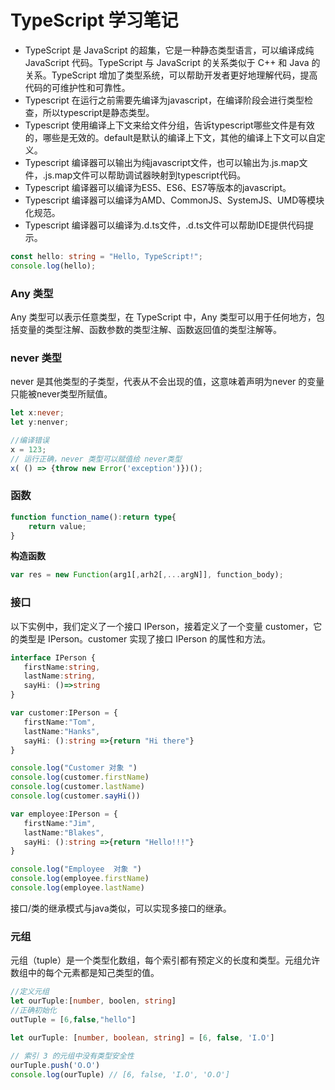 # TypeScript 学习笔记
- TypeScript 是 JavaScript 的超集，它是一种静态类型语言，可以编译成纯 JavaScript 代码。TypeScript 与 JavaScript 的关系类似于 C++ 和 Java 的关系。TypeScript 增加了类型系统，可以帮助开发者更好地理解代码，提高代码的可维护性和可靠性。
- Typescript 在运行之前需要先编译为javascript，在编译阶段会进行类型检查，所以typescript是静态类型。
- Typescript 使用编译上下文来给文件分组，告诉typescript哪些文件是有效的，哪些是无效的。default是默认的编译上下文，其他的编译上下文可以自定义。
- Typescript 编译器可以输出为纯javascript文件，也可以输出为.js.map文件，.js.map文件可以帮助调试器映射到typescript代码。
- Typescript 编译器可以编译为ES5、ES6、ES7等版本的javascript。
- Typescript 编译器可以编译为AMD、CommonJS、SystemJS、UMD等模块化规范。
- Typescript 编译器可以编译为.d.ts文件，.d.ts文件可以帮助IDE提供代码提示。

```typescript
const hello: string = "Hello, TypeScript!";
console.log(hello);
```

### Any 类型
Any 类型可以表示任意类型，在 TypeScript 中，Any 类型可以用于任何地方，包括变量的类型注解、函数参数的类型注解、函数返回值的类型注解等。



### never 类型
never 是其他类型的子类型，代表从不会出现的值，这意味着声明为never 的变量只能被never类型所赋值。

```typescript
let x:never;
let y:nenver;

//编译错误
x = 123;
// 运行正确，never 类型可以赋值给 never类型
x( () => {throw new Error('exception')})();

```

### 函数
```typescript
function function_name():return type{
    return value;
}
```

**构造函数**
```typescript
var res = new Function(arg1[,arh2[,...argN]], function_body);
```

 ### 接口
 以下实例中，我们定义了一个接口 IPerson，接着定义了一个变量 customer，它的类型是 IPerson。customer 实现了接口 IPerson 的属性和方法。
 ```typescript
 interface IPerson { 
    firstName:string, 
    lastName:string, 
    sayHi: ()=>string 
} 
 
var customer:IPerson = { 
    firstName:"Tom",
    lastName:"Hanks", 
    sayHi: ():string =>{return "Hi there"} 
} 
 
console.log("Customer 对象 ") 
console.log(customer.firstName) 
console.log(customer.lastName) 
console.log(customer.sayHi())  
 
var employee:IPerson = { 
    firstName:"Jim",
    lastName:"Blakes", 
    sayHi: ():string =>{return "Hello!!!"} 
} 
 
console.log("Employee  对象 ") 
console.log(employee.firstName) 
console.log(employee.lastName)
```
接口/类的继承模式与java类似，可以实现多接口的继承。
    

### 元组
元组（tuple）是一个类型化数组，每个索引都有预定义的长度和类型。元组允许数组中的每个元素都是知己类型的值。

```typescript
//定义元组
let ourTuple:[number, boolen, string]
//正确初始化
outTuple = [6,false,"hello"]
```

```typescript
let ourTuple: [number, boolean, string] = [6, false, 'I.O']
 
// 索引 3 的元组中没有类型安全性
ourTuple.push('O.O')
console.log(ourTuple) // [6, false, 'I.O', 'O.O']           
```

